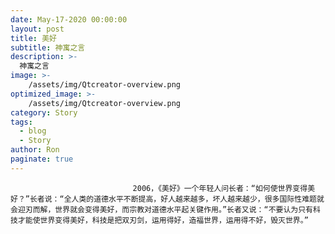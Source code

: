 ```yaml
---
date: May-17-2020 00:00:00
layout: post
title: 美好
subtitle: 神寓之言
description: >-
  神寓之言
image: >-
    /assets/img/Qtcreator-overview.png
optimized_image: >-
    /assets/img/Qtcreator-overview.png
category: Story
tags:
  - blog
  - Story
author: Ron
paginate: true
---
```


							　　2006，《美好》一个年轻人问长者：“如何使世界变得美好？”长者说：“全人类的道德水平不断提高，好人越来越多，坏人越来越少，很多国际性难题就会迎刃而解，世界就会变得美好，而宗教对道德水平起关键作用。”长者又说：“不要认为只有科技才能使世界变得美好，科技是把双刃剑，运用得好，造福世界，运用得不好，毁灭世界。”
							
							
						